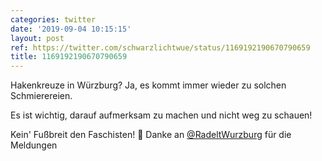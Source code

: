 ```yaml
---
categories: twitter
date: '2019-09-04 10:15:15'
layout: post
ref: https://twitter.com/schwarzlichtwue/status/1169192190670790659
title: 1169192190670790659
---
```

Hakenkreuze in Würzburg? Ja, es kommt immer wieder zu solchen Schmierereien.

Es ist wichtig, darauf aufmerksam zu machen und nicht weg zu schauen!



Kein' Fußbreit den Faschisten! 🏴
Danke an [@RadeltWurzburg](https://twitter.com/RadeltWurzburg) für die Meldungen